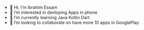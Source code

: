- 👋 Hi, I’m Ibrahim Essam 
- 👀 I’m interested in devloping Apps in phone
- 🌱 I’m currently learning Java Kotlin Dart
- 💞️ I’m looking to collaborate on have more 10 apps in GooglePlay

<!---
ieshehata/ieshehata is a ✨ special ✨ repository because its `README.md` (this file) appears on your GitHub profile.
You can click the Preview link to take a look at your changes.
--->
